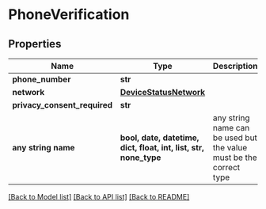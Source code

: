 # PhoneVerification


## Properties
Name | Type | Description | Notes
------------ | ------------- | ------------- | -------------
**phone_number** | **str** |  | [optional] 
**network** | [**DeviceStatusNetwork**](DeviceStatusNetwork.md) |  | [optional] 
**privacy_consent_required** | **str** |  | [optional] 
**any string name** | **bool, date, datetime, dict, float, int, list, str, none_type** | any string name can be used but the value must be the correct type | [optional]

[[Back to Model list]](../README.md#documentation-for-models) [[Back to API list]](../README.md#documentation-for-api-endpoints) [[Back to README]](../README.md)


